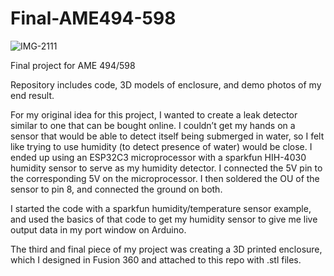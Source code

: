 # Final-AME494-598

![IMG-2111](https://user-images.githubusercontent.com/70336771/206376261-b55ed1a0-1ee7-4a09-bb0c-c7a184f0f23c.jpg)


Final project for AME 494/598

Repository includes code, 3D models of enclosure, and demo photos of my end result. 

For my original idea for this project, I wanted to create a leak detector similar to one that can be bought online.
I couldn’t get my hands on a sensor that would be able to detect itself being submerged in water, so I felt like trying to use humidity 
(to detect presence of water) would be close. 
I ended up using an ESP32C3 microprocessor with a sparkfun HIH-4030 humidity sensor to serve as my humidity detector. 
I connected the 5V pin to the corresponding 5V on the microprocessor. 
I then soldered the OU of the sensor to pin 8, and connected the ground on both. 

I started the code with a sparkfun humidity/temperature sensor example, and used the basics of 
that code to get my humidity sensor to give me live output data in my port window on Arduino. 

The third and final piece of my project was creating a 3D printed enclosure, which I designed in Fusion 360 and attached to this repo
with .stl files. 

